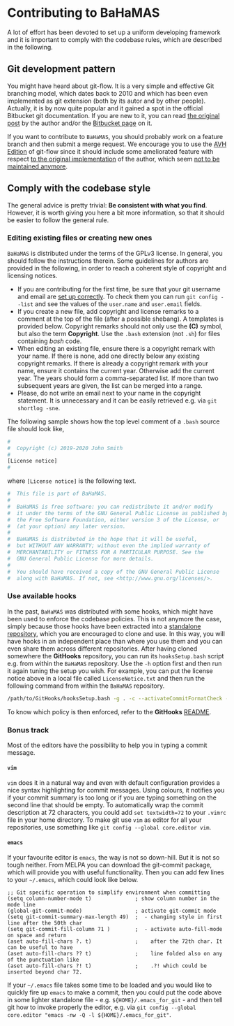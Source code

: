 # Contributing to BaHaMAS

A lot of effort has been devoted to set up a uniform developing framework and it is important to comply with the codebase rules, which are described in the following.

## Git development pattern

You might have heard about git-flow.
It is a very simple and effective Git branching model, which dates back to 2010 and which has been even implemented as git extension (both by its autor and by other people).
Actually, it is by now quite popular and it gained a spot in the official Bitbucket git documentation.
If you are new to it, you can read [the original post](https://nvie.com/posts/a-successful-git-branching-model/) by the author and/or the [Bitbucket page](https://www.atlassian.com/git/tutorials/comparing-workflows/gitflow-workflow) on it.

If you want to contribute to `BaHaMAS`, you should probably work on a feature branch and then submit a merge request.
We encourage you to use the [AVH Edition](https://github.com/petervanderdoes/gitflow-avh) of git-flow since it should include some ameliorated feature with respect [to the original implementation](https://github.com/nvie/gitflow) of the author, which seem [not to be maintained anymore](https://github.com/nvie/gitflow/issues/6452).

## Comply with the codebase style

The general advice is pretty trivial: **Be consistent with what you find**.
However, it is worth giving you here a bit more information, so that it should be easier to follow the general rule.

### Editing existing files or creating new ones

`BaHaMAS` is distributed under the terms of the GPLv3 license.
In general, you should follow the instructions therein.
Some guidelines for authors are provided in the following, in order to reach a coherent style of copyright and licensing notices.

* If you are contributing for the first time, be sure that your git username and email are [set up correctly](https://git-scm.com/book/en/v2/Getting-Started-First-Time-Git-Setup).
  To check them you can run `git config --list` and see the values of the `user.name` and `user.email` fields.
* If you create a new file, add copyright and license remarks to a comment at the top of the file (after a possible shebang).
  A templates is provided below.
  Copyright remarks should not only use the **(C)** symbol, but also the term **Copyright**.
  Use the `.bash` extension (not `.sh`) for files containing *bash* code.
* When editing an existing file, ensure there is a copyright remark with your name.
  If there is none, add one directly below any existing copyright remarks.
  If there is already a copyright remark with your name, ensure it contains the current year.
  Otherwise add the current year.
  The years should form a comma-separated list.
  If more than two subsequent years are given, the list can be merged into a range.
* Please, do not write an email next to your name in the copyright statement.
  It is unnecessary and it can be easily retrieved e.g. via `git shortlog -sne`.

The following sample shows how the top level comment of a `.bash` source file should look like,

```bash
#
#  Copyright (c) 2019-2020 John Smith
#
[License notice]
#
```

where `[License notice]` is the following text.

```bash
#  This file is part of BaHaMAS.
#
#  BaHaMAS is free software: you can redistribute it and/or modify
#  it under the terms of the GNU General Public License as published by
#  the Free Software Foundation, either version 3 of the License, or
#  (at your option) any later version.
#
#  BaHaMAS is distributed in the hope that it will be useful,
#  but WITHOUT ANY WARRANTY; without even the implied warranty of
#  MERCHANTABILITY or FITNESS FOR A PARTICULAR PURPOSE. See the
#  GNU General Public License for more details.
#
#  You should have received a copy of the GNU General Public License
#  along with BaHaMAS. If not, see <http://www.gnu.org/licenses/>.
```

### Use available hooks

In the past, `BaHaMAS` was distributed with some hooks, which might have been used to enforce the codebase policies.
This is not anymore the case, simply because those hooks have been extracted into a [standalone repository](https://github.com/AxelKrypton/GitHooks), which you are encouraged to clone and use.
In this way, you will have hooks in an independent place than where you use them and you can even share them across different repositories.
After having cloned somewhere the **GitHooks** repository, you can run its `hooksSetup.bash` script e.g. from within the `BaHaMAS` repository.
Use the `-h` option first and then run it again tuning the setup you wish.
For example, you can put the license notice above in a local file called `LicenseNotice.txt` and then run the following command from within the `BaHaMAS` repository.

```bash
/path/to/GitHooks/hooksSetup.bash -g . -c --activateCommitFormatCheck --activateLicenseNoticeCheck --noticeFile LicenseNotice.txt --extensionsLicense .bash .awk --activateCopyrightCheck --extensionsCopyright .bash .awk --activateSpacesFixAndCheck
```

To know which policy is then enforced, refer to the **GitHooks** [README](https://github.com/AxelKrypton/GitHooks/blob/master/README.md).

### Bonus track

Most of the editors have the possibility to help you in typing a commit message.

#### `vim`

`vim` does it in a natural way and even with default configuration provides a nice syntax highlighting for commit messages.
Using colours, it notifies you if your commit summary is too long or if you are typing something on the second line that should be empty.
To automatically wrap the commit description at 72 characters, you could add `set textwidth=72` to your `.vimrc` file in your home directory.
To make git use `vim` as editor for all your repositories, use something like `git config --global core.editor vim`.

#### `emacs`

If your favourite editor is `emacs`, the way is not so down-hill.
But it is not so tough neither.
From MELPA you can download the git-commit package, which will provide you with useful functionality.
Then you can add few lines to your `~/.emacs`, which could look like below.

```emacs-lisp
;; Git specific operation to simplify environment when committing
(setq column-number-mode t)              ; show column number in the mode line
(global-git-commit-mode)                 ; activate git-commit mode
(setq git-commit-summary-max-length 49)  ;  - changing style in first line after the 50th char
(setq git-commit-fill-column 71 )        ;  - activate auto-fill-mode on space and return
(aset auto-fill-chars ?. t)              ;    after the 72th char. It can be useful to have
(aset auto-fill-chars ?? t)              ;    line folded also on any of the punctuation like
(aset auto-fill-chars ?! t)              ;    .?! which could be inserted beyond char 72.
```

If your `~/.emacs` file takes some time to be loaded and you would like to quickly fire up `emacs` to make a commit, then you could put the code above in some lighter standalone file - e.g. `${HOME}/.emacs_for_git` - and then tell git how to invoke properly the editor, e.g. via `git config --global core.editor "emacs -nw -Q -l ${HOME}/.emacs_for_git"`.
